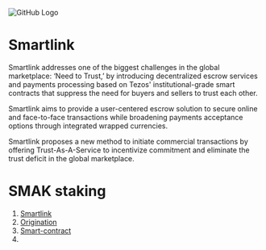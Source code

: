 ![GitHub Logo](https://token.smartlink.so/wp-content/uploads/2021/04/Logo-HD-1.png)
# Smartlink <a name="Smartlink"></a>
Smartlink addresses one of the biggest challenges in the global marketplace: ‘Need to Trust,’ by introducing decentralized escrow services and payments processing based on Tezos' institutional-grade smart contracts that suppress the need for buyers and sellers to trust each other.

Smartlink aims to provide a user-centered escrow solution to secure online and face-to-face transactions while broadening payments acceptance options through integrated wrapped currencies.

Smartlink proposes a new method to initiate commercial transactions by offering Trust-As-A-Service to incentivize commitment and eliminate the trust deficit in the global marketplace.

# SMAK staking

1. [Smartlink](#Smartlink)
2. [Origination](https://github.com/Smartlinkhub/SMAK-Staking/blob/develop/contract/README.md)
3. [Smart-contract](#Smartcontract)
4. 
